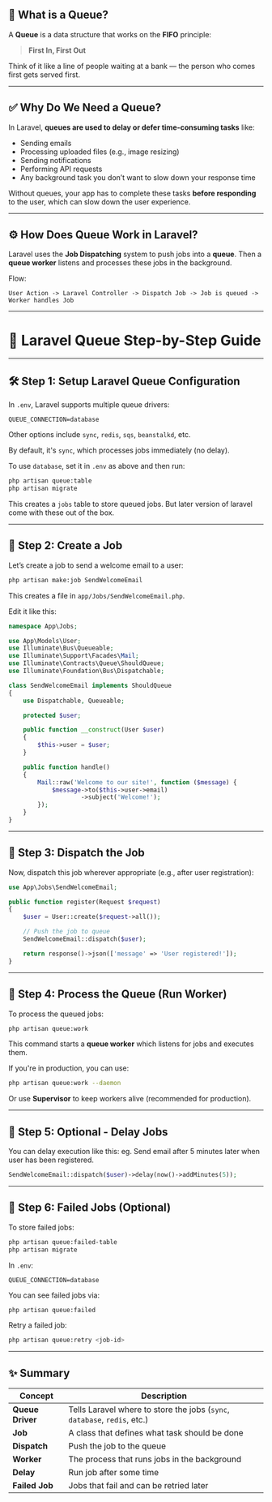 ## 🧠 What is a Queue?

A **Queue** is a data structure that works on the **FIFO** principle:

> **First In, First Out**

Think of it like a line of people waiting at a bank — the person who comes first gets served first.

---

## ✅ Why Do We Need a Queue?

In Laravel, **queues are used to delay or defer time-consuming tasks** like:

* Sending emails
* Processing uploaded files (e.g., image resizing)
* Sending notifications
* Performing API requests
* Any background task you don’t want to slow down your response time

Without queues, your app has to complete these tasks **before responding** to the user, which can slow down the user experience.

---

## ⚙️ How Does Queue Work in Laravel?

Laravel uses the **Job Dispatching** system to push jobs into a **queue**. Then a **queue worker** listens and processes these jobs in the background.

Flow:

```
User Action -> Laravel Controller -> Dispatch Job -> Job is queued -> Worker handles Job
```

---

# 🚀 Laravel Queue Step-by-Step Guide

---

## 🛠️ Step 1: Setup Laravel Queue Configuration

In `.env`, Laravel supports multiple queue drivers:

```env
QUEUE_CONNECTION=database
```

Other options include `sync`, `redis`, `sqs`, `beanstalkd`, etc.

By default, it's `sync`, which processes jobs immediately (no delay).

To use `database`, set it in `.env` as above and then run:

```bash
php artisan queue:table
php artisan migrate
```

This creates a `jobs` table to store queued jobs. But later version of laravel come with these out of the box.

---

## 🧱 Step 2: Create a Job

Let’s create a job to send a welcome email to a user: 

```bash
php artisan make:job SendWelcomeEmail
```

This creates a file in `app/Jobs/SendWelcomeEmail.php`.

Edit it like this:

```php
namespace App\Jobs;

use App\Models\User;
use Illuminate\Bus\Queueable;
use Illuminate\Support\Facades\Mail;
use Illuminate\Contracts\Queue\ShouldQueue;
use Illuminate\Foundation\Bus\Dispatchable;

class SendWelcomeEmail implements ShouldQueue
{
    use Dispatchable, Queueable;

    protected $user;

    public function __construct(User $user)
    {
        $this->user = $user;
    }

    public function handle()
    {
        Mail::raw('Welcome to our site!', function ($message) {
            $message->to($this->user->email)
                    ->subject('Welcome!');
        });
    }
}
```

---

## 🧪 Step 3: Dispatch the Job

Now, dispatch this job wherever appropriate (e.g., after user registration):

```php
use App\Jobs\SendWelcomeEmail;

public function register(Request $request)
{
    $user = User::create($request->all());

    // Push the job to queue
    SendWelcomeEmail::dispatch($user);

    return response()->json(['message' => 'User registered!']);
}
```

---

## 🔁 Step 4: Process the Queue (Run Worker)

To process the queued jobs:

```bash
php artisan queue:work
```

This command starts a **queue worker** which listens for jobs and executes them.

If you're in production, you can use:

```bash
php artisan queue:work --daemon
```

Or use **Supervisor** to keep workers alive (recommended for production).

---

## 📌 Step 5: Optional - Delay Jobs

You can delay execution like this: eg. Send email after 5 minutes later when user has been registered.

```php
SendWelcomeEmail::dispatch($user)->delay(now()->addMinutes(5));
```

---

## 🛑 Step 6: Failed Jobs (Optional)

To store failed jobs:

```bash
php artisan queue:failed-table
php artisan migrate
```

In `.env`:

```env
QUEUE_CONNECTION=database
```

You can see failed jobs via:

```bash
php artisan queue:failed
```

Retry a failed job:

```bash
php artisan queue:retry <job-id>
```

---

## ✨ Summary

| Concept          | Description                                                               |
| ---------------- | ------------------------------------------------------------------------- |
| **Queue Driver** | Tells Laravel where to store the jobs (`sync`, `database`, `redis`, etc.) |
| **Job**          | A class that defines what task should be done                             |
| **Dispatch**     | Push the job to the queue                                                 |
| **Worker**       | The process that runs jobs in the background                              |
| **Delay**        | Run job after some time                                                   |
| **Failed Job**   | Jobs that fail and can be retried later                                   |
